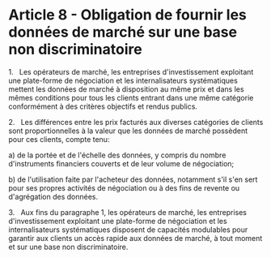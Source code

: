 # Article 8 - Obligation de fournir les données de marché sur une base non discriminatoire


1.   Les opérateurs de marché, les entreprises d'investissement exploitant une plate-forme de négociation et les internalisateurs systématiques mettent les données de marché à disposition au même prix et dans les mêmes conditions pour tous les clients entrant dans une même catégorie conformément à des critères objectifs et rendus publics.

2.   Les différences entre les prix facturés aux diverses catégories de clients sont proportionnelles à la valeur que les données de marché possèdent pour ces clients, compte tenu:

a) de la portée et de l'échelle des données, y compris du nombre d'instruments financiers couverts et de leur volume de négociation;

b) de l'utilisation faite par l'acheteur des données, notamment s'il s'en sert pour ses propres activités de négociation ou à des fins de revente ou d'agrégation des données.

3.   Aux fins du paragraphe 1, les opérateurs de marché, les entreprises d'investissement exploitant une plate-forme de négociation et les internalisateurs systématiques disposent de capacités modulables pour garantir aux clients un accès rapide aux données de marché, à tout moment et sur une base non discriminatoire.
